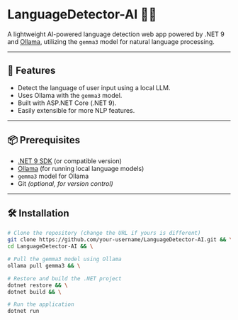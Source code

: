 # LanguageDetector-AI 🧠🌐

A lightweight AI-powered language detection web app powered by .NET 9 and [Ollama](https://ollama.com), utilizing the `gemma3` model for natural language processing.

---

## 🚀 Features
- Detect the language of user input using a local LLM.
- Uses Ollama with the `gemma3` model.
- Built with ASP.NET Core (.NET 9).
- Easily extensible for more NLP features.

---

## 📦 Prerequisites

- [.NET 9 SDK](https://dotnet.microsoft.com/en-us/download/dotnet/9.0) (or compatible version)
- [Ollama](https://ollama.com) (for running local language models)
- `gemma3` model for Ollama
- Git *(optional, for version control)*

---

## 🛠 Installation

```bash
# Clone the repository (change the URL if yours is different)
git clone https://github.com/your-username/LanguageDetector-AI.git && \
cd LanguageDetector-AI && \

# Pull the gemma3 model using Ollama
ollama pull gemma3 && \

# Restore and build the .NET project
dotnet restore && \
dotnet build && \

# Run the application
dotnet run

